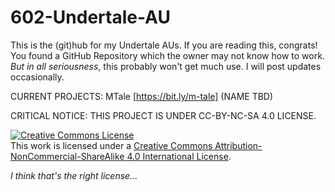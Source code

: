 # 602-Undertale-AU
This is the (git)hub for my Undertale AUs.
If you are reading this, congrats! You found a GitHub Repository which the owner may not know how to work.
<i>But in all seriousness</i>, this probably won't get much use. I will post updates occasionally.

CURRENT PROJECTS: MTale [https://bit.ly/m-tale] (NAME TBD)

CRITICAL NOTICE: THIS PROJECT IS UNDER CC-BY-NC-SA 4.0 LICENSE.

<a rel="license" href="http://creativecommons.org/licenses/by-nc-sa/4.0/"><img alt="Creative Commons License" style="border-width:0" src="https://i.creativecommons.org/l/by-nc-sa/4.0/88x31.png" /></a><br />This work is licensed under a <a rel="license" href="http://creativecommons.org/licenses/by-nc-sa/4.0/">Creative Commons Attribution-NonCommercial-ShareAlike 4.0 International License</a>.

<i>I think that's the right license...</i>
